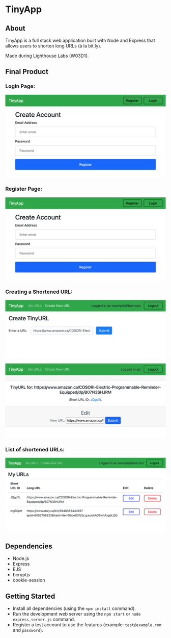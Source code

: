 # TinyApp

## About

TinyApp is a full stack web application built with Node and Express that allows users to shorten long URLs (à la bit.ly).

Made during Lighthouse Labs (W03D1).

## Final Product

### Login Page:
!["Login"](https://raw.githubusercontent.com/michaelwangcode/tinyapp/master/docs/register.png)

### Register Page:
!["Register"](https://raw.githubusercontent.com/michaelwangcode/tinyapp/master/docs/register.png)

### Creating a Shortened URL:
!["Create"](https://raw.githubusercontent.com/michaelwangcode/tinyapp/master/docs/create1.png)

!["Create"](https://raw.githubusercontent.com/michaelwangcode/tinyapp/master/docs/create2.png)

### List of shortened URLs:
!["URLs"](https://raw.githubusercontent.com/michaelwangcode/tinyapp/master/docs/urls.png)


## Dependencies

- Node.js
- Express
- EJS
- bcryptjs
- cookie-session

## Getting Started

- Install all dependencies (using the `npm install` command).
- Run the development web server using the `npm start` or `node express_server.js` command.
- Register a test account to use the features (example: `test@example.com` and `password`).

